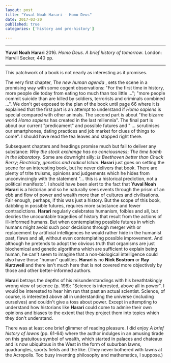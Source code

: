 ```yaml
---
layout: post
title: "Yuval Noah Harari - Homo Deus"
date: 2017-03-20
published: true
categories: ['history and pre-history']

---
```



***
<b>Yuval Noah Harari</b> 2016. _Homo Deus. A brief history of tomorrow_. London: Harvill Secker, 440 pp.

***

This patchwork of a book is not nearly as interesting as it promises. 

The very first chapter, _The new human agenda_ , sets the scene in a promising way with some cogent observations: "For the first time in history, more people die today from eating too much than too little ..."; "more people commit suicide than are killed by soldiers, terrorists and criminals combined ...".  We don't get exposed to the plan of the book until page 66 where it is explained that the first part is an attempt to understand if _Homo sapiens_ is special compared with other animals.  The second part is about "the bizarre world _Homo sapiens_ has created in the last millennia".  The final part is about our current "predicament" and possible futures and " ... scrutinises our smartphones, dating practices and job market for clues of things to come".  I should have read the tea leaves and stopped right there. 

Subsequent chapters and headings promise much but fail to deliver any substance: _Why the stock exchange has no conciousness_; _The time bomb in the laboratory_.  Some are downright silly: _Is Beethoven better than Chuck Berry_; _Electricity, genetics and radical Islam_.  **Harari** just goes on setting the scene for an interesting book, but he never delivers that book.  There are plenty of trite truisms, opinions and judgements which he hides from unconvincingly with the statement "... this is a historical prediction, not a political manifesto".  I should have been alert to the fact that **Yuval Noah Harari** is a historian  and so he naturally sees events through the prism of an ebb and flow of power and wealth more than of cultures and civilisations.  Fair enough, perhaps, if this was just a history.  But the scope of this book, dabbling in possible futures, requires more substance and fewer contradictions.  **Harari** regularly celebrates humanism, foibles and all, but decries the uncountable tragedies of history that result from the actions of ill-informed humans.  But when contemplating possible futures in which humans might avoid such poor decisions through merger with or replacement by artificial intelligences he would rather hide in the humanist past, flaws and all, without even contemplating possible improvement.  And although he pretends to adopt the obvious truth that organisms are just biochemical and genetic algorithms which are sufficient to explain being human, he can't seem to imagine that a non-biological intelligence could also have those "human" qualities.  **Harari** is no **Nick Bostrom** or **Ray Kurzweil** and there isn't much here that is not covered more objectively by those and other better-informed authors. 

**Harari** betrays the depths of his misunderstandings with his breathtakingly wrong view of science (p. 198): "Science is interested, above all in power".  I would be interested to hear him run that past an actual scientist.  Science, of course, is interested above all in understanding the universe (including ourselves) and couldn't give a toss about power.  Except in attempting to understand how historians like **Harari** could come to admire their own opinions and biases to the extent that they project them into topics which they don't understand. 

There was at least one brief glimmer of reading pleasure.  I did enjoy _A brief history of lawns_ (pp. 61-64) where the author indulges in an amusing tirade on this gratuitous symbol of wealth, which started in palaces and chateaux and is now ubiquitous in the West in the form of suburban lawns, quadrangles, sports fields and the like.  (They never bothered with lawns at the Acropolis.  Too busy inventing philosophy and mathematics, I suppose.)


